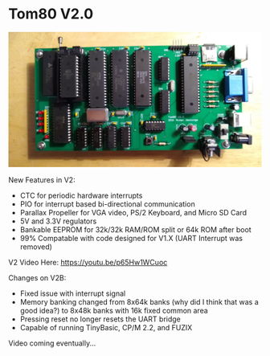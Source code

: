 # Tom80 V2.0

![alt text](https://github.com/anjennings/Tom80/blob/master/Photos/V2%20Full.jpg?raw=true)

New Features in V2:
* CTC for periodic hardware interrupts
* PIO for interrupt based bi-directional communication
* Parallax Propeller for VGA video, PS/2 Keyboard, and Micro SD Card
* 5V and 3.3V regulators
* Bankable EEPROM for 32k/32k RAM/ROM split or 64k ROM after boot
* 99% Compatable with code designed for V1.X (UART Interrupt was removed)

V2 Video Here:
https://youtu.be/p65Hw1WCuoc

Changes on V2B:
* Fixed issue with interrupt signal
* Memory banking changed from 8x64k banks (why did I think that was a good idea?) to 8x48k banks with 16k fixed common area
* Pressing reset no longer resets the UART bridge
* Capable of running TinyBasic, CP/M 2.2, and FUZIX
	
Video coming eventually...